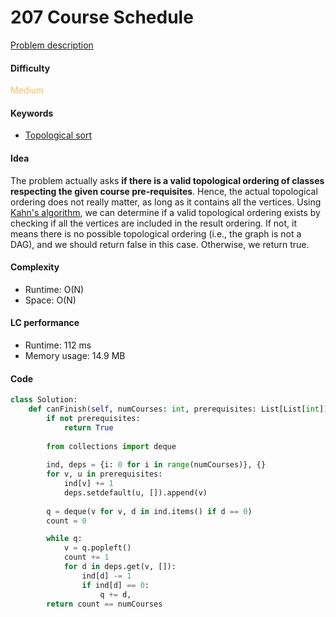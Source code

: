 207 Course Schedule  
=======================
[Problem description](https://leetcode.com/problems/course-schedule/)

#### Difficulty
<span style="color:#FABC60">Medium</span>

#### Keywords
- [Topological sort](../categories/topological_sort.md)


#### Idea
The problem actually asks **if there is a valid topological ordering of classes respecting the given course pre-requisites**. Hence, the actual topological ordering does not really matter, as long as it contains all the vertices. Using [Kahn's algorithm](https://www.geeksforgeeks.org/topological-sorting-indegree-based-solution/), we can determine if a valid topological ordering exists by checking if all the vertices are included in the result ordering. If not, it means there is no possible topological ordering (i.e., the graph is not a DAG), and we should return false in this case. Otherwise, we return true. 


#### Complexity
- Runtime: O(N)
- Space: O(N)
  
#### LC performance
- Runtime: 112 ms
- Memory usage: 14.9 MB

#### Code
```python
class Solution:
    def canFinish(self, numCourses: int, prerequisites: List[List[int]]) -> bool:
        if not prerequisites:
            return True
        
        from collections import deque
        
        ind, deps = {i: 0 for i in range(numCourses)}, {}
        for v, u in prerequisites:
            ind[v] += 1
            deps.setdefault(u, []).append(v)
            
        q = deque(v for v, d in ind.items() if d == 0)
        count = 0

        while q:
            v = q.popleft()
            count += 1
            for d in deps.get(v, []):
                ind[d] -= 1
                if ind[d] == 0:
                    q += d,
        return count == numCourses
```